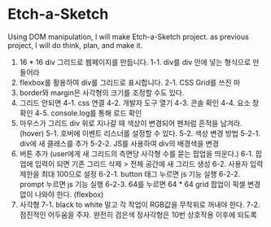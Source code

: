 # Etch-a-Sketch
Using DOM manipulation, I will make Etch-a-Sketch project. as previous project, I will do think, plan, and make it.

1. 16 * 16 div 그리드로 웹페이지를 만듭니다.
    1-1. div를 div 안에 넣는 형식으로 만들어라
2. flexbox를 활용하여 div를 그리드로 표시합니다.
    2-1. CSS Grid를 쓰진 마
3. border와 margin은 사각형의 크기를 조정할 수도 있다.
4. 그리드 안되면
    4-1. css 연결
    4-2. 개발자 도구 열기
    4-3. 콘솔 확인
    4-4. 요소 창 확인
    4-5. console.log를 통해 로드 확인
5. 마우스가 그리드 div 위로 지나갈 때 색상이 변경되어 펜처럼 흔적을 남겨라. (hover)
    5-1. 호버에 이벤트 리스너를 설정할 수 있다.
    5-2. 색상 변경 방법
        5-2-1. div에 새 클래스를 추가
        5-2-2. JS를 사용하여 div의 배경색을 변경
6. 버튼 추가 (user에게 새 그리드의 측면당 사각형 수를 묻는 팝업을 띄운다.)
    6-1. 팝업에 입력이 되면 기존 그리드 삭제 > 전체 공간에 새 그리드 생성
    6-2. 사용자 입력 제한을 최대 100으로 설정
        6-2-1. button 태그 누르면 js 기능 실행
        6-2-2. prompt 누르면 js 기능 실행
        6-2-3. 64를 누르면 64 * 64 grid 팝업이 픽셀 변경 없이 나와야 한다. (flexbox)
7. 사각형
    7-1. black to white 말고 각 작업이 RGB값을 무작위로 꺼내야 한다.
    7-2. 점진적인 어두움을 주자. 완전히 검은색 정사각형은 10번 상호작용 이후에 되도록